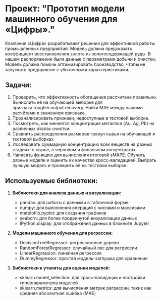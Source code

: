 # Проект: "Прототип модели машинного обучения для «Цифры»."
Компания «Цифра» разрабатывает решения для эффективной работы промышленных предприятий. Модель должна предсказать коэффициент восстановления золота из золотосодержащей руды. В нашем распоряжении были данные с параметрами добычи и очистки. Модель должна помочь оптимизировать производство, чтобы не запускать предприятие с убыточными характеристиками.

## Задачи:
1. Проверить, что эффективность обогащения рассчитана правильно. Вычислить её на обучающей выборке для признака rougher.output.recovery. Найти MAE между нашими расчётами и значением признака.
2. Проанализировать признаки, недоступные в тестовой выборке.
3. Посмотреть, как меняется концентрация металлов (Au, Ag, Pb) на различных этапах очистки.
4. Сравнить распределения размеров гранул сырья на обучающей и тестовой выборках.
5. Исследовать суммарную концентрацию всех веществ на разных стадиях: в сырье, в черновом и финальном концентратах.
6. Написать функцию для вычисления итоговой sMAPE. Обучить разные модели и оценить их качество кросс-валидацией. Выбрать лучшую модель и проверить её на тестовой выборке.

## Используемые библиотеки:

1. **Библиотеки для анализа данных и визуализации:**
   - pandas: для работы с данными в табличной форме
   - numpy: для выполнения операций с числами и массивами
   - matplotlib.pyplot: для создания графиков
   - seaborn: для более продвинутой визуализации данных
   - IPython.display: для отображения данных в блокноте Jupyter

2. **Модели машинного обучения для регрессии:**
   - DecisionTreeRegressor: регрессионное дерево
   - RandomForestRegressor: случайный лес для регрессии
   - LinearRegression: линейная регрессия
   - DummyRegressor: простая модель-заглушка для сравнения

3. **Библиотеки и утилиты для оценки моделей:**
   - sklearn.model_selection: для кросс-валидации и настройки гиперпараметров моделей
   - sklearn.metrics: для вычисления метрик регрессии, таких как средняя абсолютная ошибка (MAE)

